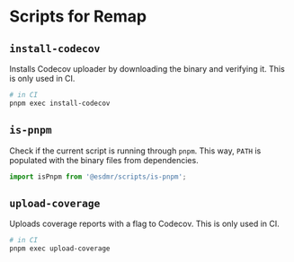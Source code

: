 # Scripts for Remap

## `install-codecov`

Installs Codecov uploader by downloading the binary and verifying it. This is
only used in CI.

```sh
# in CI
pnpm exec install-codecov
```

## `is-pnpm`

Check if the current script is running through `pnpm`. This way, `PATH` is
populated with the binary files from dependencies.

```js
import isPnpm from '@esdmr/scripts/is-pnpm';
```

## `upload-coverage`

Uploads coverage reports with a flag to Codecov. This is
only used in CI.

```sh
# in CI
pnpm exec upload-coverage
```
